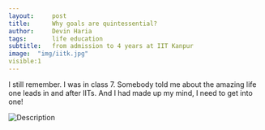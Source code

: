 ```yaml
---
layout:     post
title:      Why goals are quintessential?
author:     Devin Haria
tags: 		life education
subtitle:  	from admission to 4 years at IIT Kanpur
image:  "img/iitk.jpg"  
visible:1
---
```

<!-- Start Writing Below in Markdown -->

I still remember. I was in class 7. Somebody told me about the amazing life one leads in and after IITs. And I had made up my mind, I need to get into one!

![Description](http://devinharia.github.io/blog/img/iitk.jpg)
